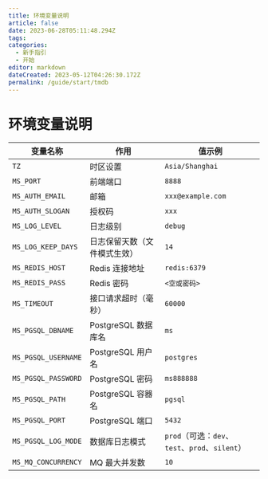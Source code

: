 ```yaml
---
title: 环境变量说明
article: false
date: 2023-06-28T05:11:48.294Z
tags:
categories: 
  - 新手指引
  - 开始
editor: markdown
dateCreated: 2023-05-12T04:26:30.172Z
permalink: /guide/start/tmdb
---
```


# 环境变量说明

| 变量名称              | 作用                          | 值示例                    |
|----------------------|-----------------------------|--------------------------|
| `TZ`                | 时区设置                      | `Asia/Shanghai`         |
| `MS_PORT`           | 前端端口                      | `8888`                   |
| `MS_AUTH_EMAIL`     | 邮箱                          | `xxx@example.com`        |
| `MS_AUTH_SLOGAN`    | 授权码                        | `xxx`                    |
| `MS_LOG_LEVEL`      | 日志级别                      | `debug`                   |
| `MS_LOG_KEEP_DAYS`  | 日志保留天数（文件模式生效）  | `14`                      |
| `MS_REDIS_HOST`     | Redis 连接地址               | `redis:6379`              |
| `MS_REDIS_PASS`     | Redis 密码                    | `<空或密码>`              |
| `MS_TIMEOUT`        | 接口请求超时（毫秒）          | `60000`                   |
| `MS_PGSQL_DBNAME`   | PostgreSQL 数据库名          | `ms`                      |
| `MS_PGSQL_USERNAME` | PostgreSQL 用户名            | `postgres`                |
| `MS_PGSQL_PASSWORD` | PostgreSQL 密码              | `ms888888`                |
| `MS_PGSQL_PATH`     | PostgreSQL 容器名            | `pgsql`                   |
| `MS_PGSQL_PORT`     | PostgreSQL 端口              | `5432`                    |
| `MS_PGSQL_LOG_MODE` | 数据库日志模式               | `prod`（可选：`dev`、`test`、`prod`、`silent`） |
| `MS_MQ_CONCURRENCY` | MQ 最大并发数                | `10`                      |
